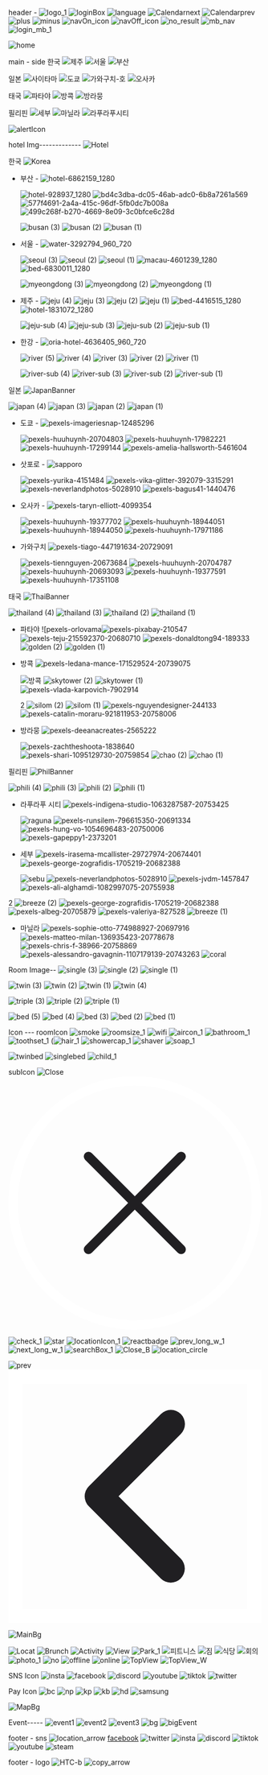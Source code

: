 header -
![logo_1](https://github.com/simjsik/savefile/assets/39624384/70f2dcbd-dd21-4d16-9aa3-fa0756ecc062)
![loginBox](https://github.com/simjsik/savefile/assets/39624384/985bd186-91e9-437b-91c7-6e1d2725855d)
![language](https://github.com/simjsik/savefile/assets/39624384/6e60b823-237c-49c8-9b30-c28659d381fc)
![Calendarnext](https://github.com/simjsik/savefile/assets/39624384/3ed517cf-52af-4c78-be11-b7a28e2f2f58)
![Calendarprev](https://github.com/simjsik/savefile/assets/39624384/d99b0090-cf55-4f4d-ad23-59f124992614)
![plus](https://github.com/simjsik/savefile/assets/39624384/664f1cd2-1c18-43ee-9066-d51065b4c938)
![minus](https://github.com/simjsik/savefile/assets/39624384/81074449-6762-4ba7-a088-a00a585886c5)
![navOn_icon](https://github.com/user-attachments/assets/6b8eeff2-2355-4495-ad6d-dcc969813f84)
![navOff_icon](https://github.com/user-attachments/assets/2b788ae1-56d2-4d9d-83ad-3c0e279f60cf)
![no_result](https://github.com/user-attachments/assets/d1e6d91c-553a-4223-856e-64029389471a)
![mb_nav](https://github.com/user-attachments/assets/01161483-2924-499b-98a3-10ba8c0e80e0)
![login_mb_1](https://github.com/user-attachments/assets/3b953b8d-4250-4c0d-8f85-99da101d1556)

![home](https://github.com/user-attachments/assets/39bd586f-e9cf-4b15-87e5-9d04e57a39ed)

main - side
한국
![제주](https://github.com/simjsik/savefile/assets/39624384/c2b8f930-0075-4e6c-9b3f-78297e52b9ee)
![서울](https://github.com/simjsik/savefile/assets/39624384/a2c5e383-8572-4cc3-b451-c42ea3fac2d5)
![부산](https://github.com/simjsik/savefile/assets/39624384/3201e968-aa14-49c5-8d24-36265a0f5d36)

일본
![사이타마](https://github.com/simjsik/savefile/assets/39624384/f68ae263-9ae8-49aa-a040-e9edd35f1c12)
![도쿄](https://github.com/simjsik/savefile/assets/39624384/e4de95e9-6650-4983-9807-1aefa6dffcc0)
![가와구치-호](https://github.com/simjsik/savefile/assets/39624384/ad1d56a5-21a6-406b-88f8-f27f1614ece5)
![오사카](https://github.com/simjsik/savefile/assets/39624384/6736f95a-4104-4eed-be6d-2ce2148520e7)

태국
![파타야](https://github.com/simjsik/savefile/assets/39624384/878dc0a5-52ed-4011-9b58-e9c6c4469566)
![방콕](https://github.com/simjsik/savefile/assets/39624384/dce54afc-0229-4385-9fd1-eedbcd0cc9f8)
![방라뭉](https://github.com/simjsik/savefile/assets/39624384/1f2945d3-a7b6-45c9-8ca8-105594732a00)

필리핀
![세부](https://github.com/simjsik/savefile/assets/39624384/799f3cf4-c0e8-4fd9-9fbf-b6c5152788af)
![마닐라](https://github.com/simjsik/savefile/assets/39624384/b79a2312-1eaa-4918-bc4d-ec8eab3df71f)
![라푸라푸시티](https://github.com/simjsik/savefile/assets/39624384/86aade06-4359-429f-a252-ee42c766ed4c)

![alertIcon](https://github.com/simjsik/savefile/assets/39624384/d109cea6-c8c2-4ad1-9a3f-68c18e222a8e)

hotel Img-------------
![Hotel](https://github.com/user-attachments/assets/13ab80bf-040f-4313-bf6a-9d7684a28cfa)

한국
  ![Korea](https://github.com/user-attachments/assets/ba9e4990-9dd4-4815-ab57-813e47051af4)

- 부산 -
  ![hotel-6862159_1280](https://github.com/user-attachments/assets/04cdabac-f50f-4041-98ec-727fafb47c01)
  
  ![hotel-928937_1280](https://github.com/user-attachments/assets/5db0e4cd-da85-4ff1-b36f-dd0482a4ffdf)
  ![bd4c3dba-dc05-46ab-adc0-6b8a7261a569](https://github.com/user-attachments/assets/7a657d3a-1e9c-4019-a36e-33c2a94decd2)
  ![577f4691-2a4a-415c-96df-5fb0dc7b008a](https://github.com/user-attachments/assets/2090fadc-fb88-43d5-99e1-922a57d2521b)
  ![499c268f-b270-4669-8e09-3c0bfce6c28d](https://github.com/user-attachments/assets/b7fc211f-95c2-4218-8ce5-7291fa7db75f)

  ![busan (3)](https://github.com/user-attachments/assets/5c5ad595-1d25-4963-bbd4-109e65a2fe84)
  ![busan (2)](https://github.com/user-attachments/assets/76d73658-4e2e-4c3a-b91d-2e2699329d6a)
  ![busan (1)](https://github.com/user-attachments/assets/09852079-a118-4589-ab2b-43b517dad977)

- 서울 -
  ![water-3292794_960_720](https://github.com/user-attachments/assets/c31abca3-5187-4f6c-91a5-59a309915975)
  
  ![seoul (3)](https://github.com/user-attachments/assets/fe5d3679-1e08-4d8b-9e85-5024471021bc)
  ![seoul (2)](https://github.com/user-attachments/assets/e8e36633-c217-45bf-a718-c256933dd5e6)
  ![seoul (1)](https://github.com/user-attachments/assets/f1f2d8c7-4be0-4fb5-811f-21b6d995b5e4)
  ![macau-4601239_1280](https://github.com/user-attachments/assets/903611cb-2873-444b-8641-36cefe0ebdfb)
  ![bed-6830011_1280](https://github.com/user-attachments/assets/8f7c5b99-66e7-4256-86ed-13ca0dc40c22)

  ![myeongdong (3)](https://github.com/user-attachments/assets/af4c4a6a-429c-4759-9ee9-bf7b03bcde9c)
  ![myeongdong (2)](https://github.com/user-attachments/assets/68c7f8fe-834d-4b5a-a1d0-e2f19a5a54ac)
  ![myeongdong (1)](https://github.com/user-attachments/assets/cf693b7e-a700-4d36-b0a3-eb8f6a5f7a49)

- 제주 -
  ![jeju (4)](https://github.com/user-attachments/assets/c8171013-6e90-4f07-b035-4ccd7320fd51)
  ![jeju (3)](https://github.com/user-attachments/assets/c0a3feb5-5f4c-48c0-b8ff-8c6b78157e79)
  ![jeju (2)](https://github.com/user-attachments/assets/d0d3250f-7298-4a9b-a5d1-6422269ffffb)
  ![jeju (1)](https://github.com/user-attachments/assets/647cb6a8-0bee-49ac-a8c2-e4a8eb8e37c9)
  ![bed-4416515_1280](https://github.com/user-attachments/assets/b0fae5c4-3027-4832-a2ee-65641201c2a8)
  ![hotel-1831072_1280](https://github.com/user-attachments/assets/d8f83636-c05f-484b-bca8-bd45f911ebb8)

  ![jeju-sub (4)](https://github.com/user-attachments/assets/435d5da1-a270-470b-a7af-acf6252ed274)
  ![jeju-sub (3)](https://github.com/user-attachments/assets/ac75cd35-e7a6-4b91-a5c1-9b6323d61e2d)
  ![jeju-sub (2)](https://github.com/user-attachments/assets/b1a0a455-dd99-496e-990f-8849e507cfdf)
  ![jeju-sub (1)](https://github.com/user-attachments/assets/d82a567f-f4af-42fc-bcbf-a3bc8020ce78)

- 한강 -
  ![oria-hotel-4636405_960_720](https://github.com/user-attachments/assets/e220e576-c79b-4ee2-9e0e-d2d8b10fda38)
  
  ![river (5)](https://github.com/user-attachments/assets/d344a3cf-bfc9-41dd-a9e3-c7778882a0ea)
  ![river (4)](https://github.com/user-attachments/assets/0fbe34af-3246-4ea5-9afb-670e96c8b758)
  ![river (3)](https://github.com/user-attachments/assets/20135041-ad55-4ebe-8da7-77d15acd9ce1)
  ![river (2)](https://github.com/user-attachments/assets/5e0e62d1-00f8-4de1-84ed-ff174b182e00)
  ![river (1)](https://github.com/user-attachments/assets/55db506f-e0f4-4805-8024-725b42e336cf)

  ![river-sub (4)](https://github.com/user-attachments/assets/83aa589c-4f6c-4673-b716-0c873350e4d5)
  ![river-sub (3)](https://github.com/user-attachments/assets/4acfc3a4-1ecd-441d-a84a-b7af08ab5b4f)
  ![river-sub (2)](https://github.com/user-attachments/assets/7cfef69e-5e49-4315-8c58-265aa68cae7c)
  ![river-sub (1)](https://github.com/user-attachments/assets/ceadaa0c-e083-4aab-88b1-16737a1643cf)

일본
![JapanBanner](https://github.com/user-attachments/assets/a484261e-e94e-477a-ba5d-f555389cac55)

![japan (4)](https://github.com/user-attachments/assets/f5c88ac2-a582-47bc-a172-200b3647f8f2)
![japan (3)](https://github.com/user-attachments/assets/ae264e4e-a3e9-4a49-8bcd-0d6f620f0756)
![japan (2)](https://github.com/user-attachments/assets/242056f3-571b-4237-a03c-0f5a4fca931b)
![japan (1)](https://github.com/user-attachments/assets/6fe20fb6-169a-4d53-8ea2-6303c4be4122)

- 도쿄 -
  ![pexels-imageriesnap-12485296](https://github.com/user-attachments/assets/55e1666b-679c-4c68-9984-7068d7fc2ddf)
  
  ![pexels-huuhuynh-20704803](https://github.com/user-attachments/assets/efd89067-d3f1-4252-b722-7c7cf1a9eb42)
  ![pexels-huuhuynh-17982221](https://github.com/user-attachments/assets/fe9b5e62-4a42-4051-8936-5256078c8458)
  ![pexels-huuhuynh-17299144](https://github.com/user-attachments/assets/c1aa7599-3f69-4b49-bd8c-702fa30fac32)
  ![pexels-amelia-hallsworth-5461604](https://github.com/user-attachments/assets/60cdce4d-3281-4c05-897e-674f64c3af16)

- 삿포로 -
  ![sapporo](https://github.com/user-attachments/assets/b53eeb44-caf5-4e64-af3c-6b8223a24aee)

  ![pexels-yurika-4151484](https://github.com/user-attachments/assets/978d7e99-5662-45f4-badf-2d0e7640d173)
  ![pexels-vika-glitter-392079-3315291](https://github.com/user-attachments/assets/7f92dc55-44a9-4ba3-9907-90205b9d3bd1)
  ![pexels-neverlandphotos-5028910](https://github.com/user-attachments/assets/65e4f994-6c67-4275-af2b-d5a13bfa3567)
  ![pexels-bagus41-1440476](https://github.com/user-attachments/assets/425b39a9-86a8-4dfa-8dae-7582129e4155)

- 오사카 -
  ![pexels-taryn-elliott-4099354](https://github.com/user-attachments/assets/afaae7c0-b75f-437b-8d50-f8342661f831)
  
  ![pexels-huuhuynh-19377702](https://github.com/user-attachments/assets/b2f19e79-ab56-464d-83e7-5be9b07d992f)
  ![pexels-huuhuynh-18944051](https://github.com/user-attachments/assets/34598c47-d25c-44e3-a854-0026d8b67116)
  ![pexels-huuhuynh-18944050](https://github.com/user-attachments/assets/a3ce7491-32f7-4adf-99b1-a5e89f0974fc)
  ![pexels-huuhuynh-17971186](https://github.com/user-attachments/assets/29803690-7aca-4756-923d-580a9b5e591e)

- 가와구치
  ![pexels-tiago-447191634-20729091](https://github.com/user-attachments/assets/f669b8d6-45ef-44d3-95a7-3f0a94c17f1e)
  
  ![pexels-tiennguyen-20673684](https://github.com/user-attachments/assets/560baca6-fd1d-41f3-b83b-d5cb768df7ca)
  ![pexels-huuhuynh-20704787](https://github.com/user-attachments/assets/ce3bae56-43a4-4f83-ac66-164787694cab)
  ![pexels-huuhuynh-20693093](https://github.com/user-attachments/assets/fa442823-0822-4167-9f83-add11d9cafd3)
  ![pexels-huuhuynh-19377591](https://github.com/user-attachments/assets/f5f67c46-591e-476d-9666-76065340ae56)
  ![pexels-huuhuynh-17351108](https://github.com/user-attachments/assets/f7025f8c-8db8-46b7-a05a-bcf271e6b80c)


태국
![ThaiBanner](https://github.com/user-attachments/assets/b1f95f41-0626-455a-96f1-5f802006e8a3)

![thailand (4)](https://github.com/user-attachments/assets/26ad5c1f-d545-4d11-91a2-05c17d73e2b5)
![thailand (3)](https://github.com/user-attachments/assets/f69f6d49-6e6e-4b4d-8ab4-771765d10d64)
![thailand (2)](https://github.com/user-attachments/assets/5400298d-c56a-4420-8ecc-db3657b51b7c)
![thailand (1)](https://github.com/user-attachments/assets/6f9284c4-35ae-4d00-b688-9e3aa1bd95e8)

- 파타야
  ![pexels-orlovama![pexels-pixabay-210547](https://github.com/user-attachments/assets/967c37a0-aad9-436f-863b-7ca4f6897f3c)
  ![pexels-teju-215592370-20680710](https://github.com/user-attachments/assets/333a3298-467b-4129-be11-0e4e56ee3ad4)
  ![pexels-donaldtong94-189333](https://github.com/user-attachments/assets/00f80cf4-a814-4ee3-af2b-a0467bb566ba)
  ![golden (2)](https://github.com/user-attachments/assets/2472f5e2-07cb-477c-9dd3-eeddf461a2ae)
  ![golden (1)](https://github.com/user-attachments/assets/a2adec1d-2650-4e62-a78d-9671e0199531)

- 방콕
  ![pexels-ledana-mance-171529524-20739075](https://github.com/user-attachments/assets/6b585079-ba30-4a26-9cd9-5289808feb58)
  
  ![방콕](https://github.com/user-attachments/assets/73c169ef-3b32-4358-850a-eace2e95e299)
  ![skytower (2)](https://github.com/user-attachments/assets/2c558761-7d4c-431a-a826-6dbdf16b77d9)
  ![skytower (1)](https://github.com/user-attachments/assets/7d65977a-73ba-4446-91be-e29112502c3d)
  ![pexels-vlada-karpovich-7902914](https://github.com/user-attachments/assets/c37db558-fc66-41bc-bfbc-75bbde579565)
  
  2
  ![silom (2)](https://github.com/user-attachments/assets/d0e8972c-82df-4af0-8bc0-caca089f93d7)
  ![silom (1)](https://github.com/user-attachments/assets/0395a1c5-bd98-49fa-bb07-4536f8de4449)
  ![pexels-nguyendesigner-244133](https://github.com/user-attachments/assets/09a7f475-9aad-47e0-8db4-98d9a41541b9)
  ![pexels-catalin-moraru-921811953-20758006](https://github.com/user-attachments/assets/749d6e10-3a64-438c-ab37-46dcae1f92e8)

- 방라뭉
  ![pexels-deeanacreates-2565222](https://github.com/user-attachments/assets/1aba27b8-8c1d-4062-b2e9-2138757c035c)
  
  ![pexels-zachtheshoota-1838640](https://github.com/user-attachments/assets/cb51ee4c-fab9-4619-9ac8-b59360d1f57b)
  ![pexels-shari-1095129730-20759854](https://github.com/user-attachments/assets/7386b83e-ff2c-4529-9a6d-7bcd0c35e289)
  ![chao (2)](https://github.com/user-attachments/assets/ee5141b5-c556-4d0c-a50c-23fdffefe4d8)
  ![chao (1)](https://github.com/user-attachments/assets/bd361f76-ae32-4723-bb1d-c560c06bb89c)

필리핀
![PhilBanner](https://github.com/user-attachments/assets/bdc2577c-2cfa-45ec-b562-ab85641f07e2)

![phili (4)](https://github.com/user-attachments/assets/01d6031c-e1c2-4162-a744-e71a910797f2)
![phili (3)](https://github.com/user-attachments/assets/f71d8cd0-974c-4da4-af5f-2f974619cffe)
![phili (2)](https://github.com/user-attachments/assets/aee8d68d-01c7-4d65-a4ce-883a55de5baf)
![phili (1)](https://github.com/user-attachments/assets/4a89abaa-1efe-4f98-a21c-8d26f2d126a8)

- 라푸라푸 시티
  ![pexels-indigena-studio-1063287587-20753425](https://github.com/user-attachments/assets/20d33713-3677-4ec0-ab94-1c88435dea46)
  
  ![raguna](https://github.com/user-attachments/assets/368d067b-00aa-4d4d-af2b-54b1ea4927df)
  ![pexels-runsilem-796615350-20691334](https://github.com/user-attachments/assets/3606b347-d73e-4957-b74e-3d47396c86fb)
  ![pexels-hung-vo-1054696483-20750006](https://github.com/user-attachments/assets/690f14de-f41d-4739-bfec-f1121e8e2412)
  ![pexels-gapeppy1-2373201](https://github.com/user-attachments/assets/06a0ffdb-23ae-44b0-88da-65f21b454178)

- 세부
  ![pexels-irasema-mcallister-29727974-20674401](https://github.com/user-attachments/assets/a7369d2c-a6ca-4da8-9242-984efa7a3f7c)
  ![pexels-george-zografidis-1705219-20682388](https://github.com/user-attachments/assets/00132f5d-77e2-45c6-a5b4-882ee612f20a)
  
  ![sebu](https://github.com/user-attachments/assets/80990f05-feda-430a-b8d5-c5b400971641)
  ![pexels-neverlandphotos-5028910](https://github.com/user-attachments/assets/b3d9d079-b358-4fed-a74f-542f1b8e8225)
  ![pexels-jvdm-1457847](https://github.com/user-attachments/assets/40ee9ae6-92b7-4ffa-875e-b6b070876424)
  ![pexels-ali-alghamdi-1082997075-20755938](https://github.com/user-attachments/assets/449ae0f2-ba0c-4aea-bc05-6ff9509f63b1)

2
  ![breeze (2)](https://github.com/user-attachments/assets/862a6570-1c4e-4343-baa4-81dd55a44056)
  ![pexels-george-zografidis-1705219-20682388](https://github.com/user-attachments/assets/adc6999f-b0b6-4764-b580-ca9150864282)
  ![pexels-albeg-20705879](https://github.com/user-attachments/assets/8921ef2c-aa54-462b-b406-a263d85f4f4e)
  ![pexels-valeriya-827528](https://github.com/user-attachments/assets/2b15d73d-4afc-436f-9e8b-7b39b384e389)
  ![breeze (1)](https://github.com/user-attachments/assets/f4590416-b6f0-426a-9575-f79d0c51b512)


- 마닐라
  ![pexels-sophie-otto-774988927-20697916](https://github.com/user-attachments/assets/40ff05d8-0c66-4ad0-8ec4-6780e6e9574e)
  ![pexels-matteo-milan-136935423-20778678](https://github.com/user-attachments/assets/63c4e7f9-5298-41a9-8cc6-d7991477bea6)
  ![pexels-chris-f-38966-20758869](https://github.com/user-attachments/assets/0f6ef2d0-21c4-4141-9c1b-67be554b8e06)
  ![pexels-alessandro-gavagnin-1107179139-20743263](https://github.com/user-attachments/assets/cf6d9261-d024-41d1-a50d-36edfb0556ae)
  ![coral](https://github.com/user-attachments/assets/96b10826-0058-45a0-8996-ec63e148fb52)


Room Image--
![single (3)](https://github.com/user-attachments/assets/c9b30b8e-1dc9-431b-9f70-81566b814646)
![single (2)](https://github.com/user-attachments/assets/c77925df-2be2-4d8a-aa88-2ea2ca09baf3)
![single (1)](https://github.com/user-attachments/assets/0637d60a-4fc7-46b0-82ec-a6dd068caf78)

![twin (3)](https://github.com/user-attachments/assets/98aa409f-6c5a-4811-b74d-436a56ae1b90)
![twin (2)](https://github.com/user-attachments/assets/acca0366-f938-4830-abfc-bdf8e0294ede)
![twin (1)](https://github.com/user-attachments/assets/e916bbf9-57a7-41b7-9c92-ad749bfbab8f)
![twin (4)](https://github.com/user-attachments/assets/db4d09b8-e53a-41c5-b07b-abc76631bef4)

![triple (3)](https://github.com/user-attachments/assets/dd4295d7-e108-48cd-8a44-8e02b0f84723)
![triple (2)](https://github.com/user-attachments/assets/5d72d0d8-2ff3-4104-8f9e-d857e5ce343a)
![triple (1)](https://github.com/user-attachments/assets/2f60b584-98a4-43b9-a29d-bd062ef76966)

![bed (5)](https://github.com/user-attachments/assets/b1f66f21-8132-415b-87dc-837a53324660)
![bed (4)](https://github.com/user-attachments/assets/ad999556-0fad-4169-bf0a-dc64bf18771a)
![bed (3)](https://github.com/user-attachments/assets/b2986a2b-9d54-41e1-af6a-4a40d549ddf5)
![bed (2)](https://github.com/user-attachments/assets/b382656e-a167-4e22-b413-18b71d3f2d3e)
![bed (1)](https://github.com/user-attachments/assets/a2fe67a3-53c2-4e1e-8d4b-9497699ac830)

Icon ---
roomIcon
![smoke](https://github.com/user-attachments/assets/b8bc9984-d829-425e-8372-1a508edae08e)
![roomsize_1](https://github.com/user-attachments/assets/1aec627a-9f05-48b6-8a6f-83b5ec578ef6)
![wifi](https://github.com/user-attachments/assets/4d91435c-9a75-46d1-a2d4-0de4daa91f47)
![aircon_1](https://github.com/user-attachments/assets/608bc0be-d855-4b55-92b5-180bc16998e4)
![bathroom_1](https://github.com/user-attachments/assets/b7006f8e-8147-4e36-8cc5-30da9ae5c15c)
![toothset_1](https://github.com/user-attachments/assets/a378b383-70ee-4951-99ca-c482707d4e5b)
(![hair_1](https://github.com/user-attachments/assets/f96419da-2966-4d14-8bb0-b3dc58fc98e3)
![showercap_1](https://github.com/user-attachments/assets/d8d5b869-c219-435f-9b57-cd8dae96ffe4)
![shaver](https://github.com/user-attachments/assets/2db709fa-0674-4a9a-889f-4df94a7b74f9)
![soap_1](https://github.com/user-attachments/assets/feba92ea-320b-4e03-8250-bd648bcdce33)

![twinbed](https://github.com/user-attachments/assets/87cd6430-bb0e-4278-9ea8-d7b0fd46e3e7)
![singlebed](https://github.com/user-attachments/assets/597eee21-7f0a-4de9-839b-492e8b4907ce)
![child_1](https://github.com/user-attachments/assets/84828adf-63bf-49f9-84e3-04966d271420)


subIcon
![Close](https://github.com/user-attachments/assets/bdc11b7c-1801-45da-8939-f1ae58eb3342)
<svg xmlns="http://www.w3.org/2000/svg" viewBox="0 0 54 54"><defs><style>.cls-1,.cls-2{fill:none;stroke:#fff;stroke-width:2px;}.cls-1{stroke-miterlimit:10;}.cls-2{stroke-linecap:round;stroke-linejoin:round;}</style></defs><g id="레이어_2" data-name="레이어 2"><g id="레이어_1-2" data-name="레이어 1"><rect class="cls-1" x="1" y="1" width="52" height="52" rx="26"/><line class="cls-2" x1="17.1" y1="17.1" x2="36.9" y2="36.9"/><line class="cls-2" x1="36.9" y1="17.1" x2="17.1" y2="36.9"/></g></g></svg>

![check_1](https://github.com/user-attachments/assets/8624b990-f132-4195-b44d-e2286eb84df7)
![star](https://github.com/user-attachments/assets/17543e67-901c-4023-a3d6-12a0cec324b5)
![locationIcon_1](https://github.com/user-attachments/assets/b7a9fa5d-e126-47b2-835f-ae85545dbd2b)
![reactbadge](https://github.com/user-attachments/assets/1f28fa14-1106-45c4-b2a2-5c51615057d2)
![prev_long_w_1](https://github.com/user-attachments/assets/07969943-db2a-4af3-96d1-4d66f8d1a604)
![next_long_w_1](https://github.com/user-attachments/assets/88bc4b88-e958-4478-9dc1-1579810ec7c2)
![searchBox_1](https://github.com/user-attachments/assets/a3e6154c-954e-4df2-9b8c-adf3a8160bcb)
![Close_B](https://github.com/user-attachments/assets/136ee635-423c-4c4b-8c89-505ea885fee6)
![location_circle](https://github.com/user-attachments/assets/a27f39bf-e1d1-446e-b8f9-ff554ed96d21)

![prev](https://github.com/user-attachments/assets/f2c7114e-69e3-4448-9f82-00ea574600af)
<svg xmlns="http://www.w3.org/2000/svg" viewBox="0 0 18 18"><defs><style>.cls-1,.cls-2{fill:none;}.cls-2{stroke:#201f22;stroke-linecap:round;stroke-linejoin:round;}</style></defs><g id="레이어_2" data-name="레이어 2"><g id="레이어_1-2" data-name="레이어 1"><rect class="cls-1" width="18" height="18"/><polyline class="cls-2" points="11.57 3.87 6.43 9 11.56 14.13"/></g></g></svg>

![MainBg](https://github.com/user-attachments/assets/315be9e6-20cb-411e-8c8d-6e394d2c1732)

![Locat](https://github.com/user-attachments/assets/8e082ae3-76e8-4f06-b275-a153b762c651)
![Brunch](https://github.com/user-attachments/assets/dab685c4-dc07-42a0-ace3-4e2fb6441c65)
![Activity](https://github.com/user-attachments/assets/f408a3b1-7030-4c80-82f4-73bebd9d5ff7)
![View](https://github.com/user-attachments/assets/112d1838-61ce-4264-9afc-d4ff3cc4a897)
![Park_1](https://github.com/user-attachments/assets/d91a46ff-ac86-4cba-8565-e69c45855aa2)
![피트니스](https://github.com/user-attachments/assets/fc2db4fc-7987-49bb-b02f-491d7b34259c)
![짐](https://github.com/user-attachments/assets/71c124dc-59e2-46d0-9f43-d480dbeb7e4e)
![식당](https://github.com/user-attachments/assets/d1ca3f6e-59e7-4d86-b1ba-bd23c12a6b93)
![회의](https://github.com/user-attachments/assets/a294ca82-7581-42ae-b022-9fd47d97f998)
![photo_1](https://github.com/user-attachments/assets/2583799b-7e06-4917-9b81-4a771a42b375)
![no](https://github.com/user-attachments/assets/6cea69a3-26c0-43c5-b01f-c6ed61c96b49)
![offline](https://github.com/user-attachments/assets/dbd56dbd-6720-41de-90cf-8110fa43a50d)
![online](https://github.com/user-attachments/assets/d6d7af89-6a5f-4081-b0d2-eb49b507040e)
![TopView](https://github.com/user-attachments/assets/9d2195f9-b2f1-4a1d-bccd-b221e3a8ea06)
![TopView_W](https://github.com/user-attachments/assets/04a6269e-348a-4088-9289-ea39d9525e8d)


SNS Icon
![insta](https://github.com/user-attachments/assets/db12b0be-a441-49c2-a043-c8a0e9938ee2)
![facebook](https://github.com/user-attachments/assets/8452a273-0ba4-451a-b558-78dba16f8562)
![discord](https://github.com/user-attachments/assets/616cb88b-fea5-4fdc-bbf8-f2dc572cc819)
![youtube](https://github.com/user-attachments/assets/658012c7-e5d9-4604-bfe9-b8e3722adf57)
![tiktok](https://github.com/user-attachments/assets/ff3c657e-3f5f-44b4-82ad-87b443e95080)
![twitter](https://github.com/user-attachments/assets/b12f5c62-693e-442f-80e3-290b05f8c9b9)

Pay  Icon
![bc](https://github.com/user-attachments/assets/67a70d52-c340-4db3-8ee1-44552ce66516)
![np](https://github.com/user-attachments/assets/ad809f19-8018-408d-a86e-14b836c13a10)
![kp](https://github.com/user-attachments/assets/c66236d8-a297-43b5-b16a-ad7056c3bce8)
![kb](https://github.com/user-attachments/assets/7ec88d65-ef34-4f8e-a92d-b54a08b8c93b)
![hd](https://github.com/user-attachments/assets/8be85846-bb40-4b0d-8931-36082be66759)
![samsung](https://github.com/user-attachments/assets/951a97ad-5075-4665-9cdc-43a90c6c28d3)

![MapBg](https://github.com/user-attachments/assets/91ab44e5-9747-461b-a0d0-a0e3e8989ea9)

Event-----
![event1](https://github.com/user-attachments/assets/cad73db3-6c69-47f2-a6cc-e6abcdf88419)
![event2](https://github.com/user-attachments/assets/0308278b-1b30-4c17-83cb-0a333bac5d0b)
![event3](https://github.com/user-attachments/assets/c7a7740f-75cc-4b17-859f-b390df4ffc80)
![bg](https://github.com/user-attachments/assets/b194c6ef-39e4-44c8-9478-4257c1bd23cd)
![bigEvent](https://github.com/user-attachments/assets/cb2d0c95-f5ec-489c-a308-75512ff697f2)



footer - sns
![location_arrow](https://github.com/simjsik/savefile/assets/39624384/955127d7-5a81-4446-9a38-9a2fbcf98e57)
[facebook](https://github.com/simjsik/savefile/assets/39624384/096a896c-8a07-425c-91c8-eeefdb9ca829)
![twitter](https://github.com/simjsik/savefile/assets/39624384/cb04918d-6b66-474f-8e27-a70bfd67f21c)
![insta](https://github.com/simjsik/savefile/assets/39624384/ff8a8677-bf06-4878-ac7b-af0ba65ea625)
![discord](https://github.com/simjsik/savefile/assets/39624384/61d8a887-ed2e-45c9-abf5-ba1b78a2e151)
![tiktok](https://github.com/simjsik/savefile/assets/39624384/e8cb3e45-19b7-448e-a91d-9246143ef60c)
![youtube](https://github.com/simjsik/savefile/assets/39624384/fc397ff1-bbd1-445b-b064-dbc246ac5330)
![steam](https://github.com/simjsik/savefile/assets/39624384/9ccd95c3-10af-4bcf-a17f-fc0d28cb19ef)

footer - logo
![HTC-b](https://github.com/simjsik/savefile/assets/39624384/3089671d-5d20-40a5-88ab-043713984d55)
![copy_arrow](https://github.com/simjsik/savefile/assets/39624384/5ccf4bb6-0ed9-4704-8422-54f69e6d8317)


